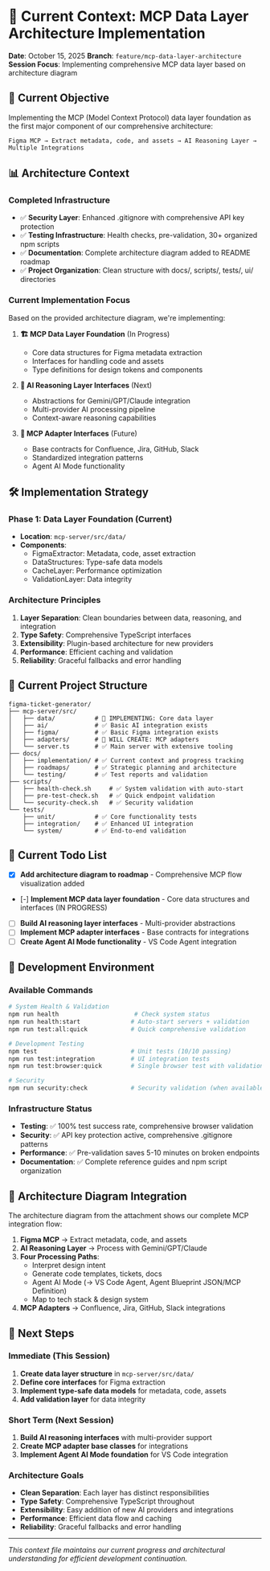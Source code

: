 # 🔄 Current Context: MCP Data Layer Architecture Implementation

**Date**: October 15, 2025
**Branch**: `feature/mcp-data-layer-architecture`
**Session Focus**: Implementing comprehensive MCP data layer based on architecture diagram

## 🎯 Current Objective

Implementing the MCP (Model Context Protocol) data layer foundation as the first major component of our comprehensive architecture:

```
Figma MCP → Extract metadata, code, and assets → AI Reasoning Layer → Multiple Integrations
```

## 📊 Architecture Context

### Completed Infrastructure
- ✅ **Security Layer**: Enhanced .gitignore with comprehensive API key protection
- ✅ **Testing Infrastructure**: Health checks, pre-validation, 30+ organized npm scripts
- ✅ **Documentation**: Complete architecture diagram added to README roadmap
- ✅ **Project Organization**: Clean structure with docs/, scripts/, tests/, ui/ directories

### Current Implementation Focus
Based on the provided architecture diagram, we're implementing:

1. **🏗️ MCP Data Layer Foundation** (In Progress)
   - Core data structures for Figma metadata extraction
   - Interfaces for handling code and assets
   - Type definitions for design tokens and components

2. **🧠 AI Reasoning Layer Interfaces** (Next)
   - Abstractions for Gemini/GPT/Claude integration
   - Multi-provider AI processing pipeline
   - Context-aware reasoning capabilities

3. **🔌 MCP Adapter Interfaces** (Future)
   - Base contracts for Confluence, Jira, GitHub, Slack
   - Standardized integration patterns
   - Agent AI Mode functionality

## 🛠️ Implementation Strategy

### Phase 1: Data Layer Foundation (Current)
- **Location**: `mcp-server/src/data/`
- **Components**:
  - FigmaExtractor: Metadata, code, asset extraction
  - DataStructures: Type-safe data models
  - CacheLayer: Performance optimization
  - ValidationLayer: Data integrity

### Architecture Principles
1. **Layer Separation**: Clean boundaries between data, reasoning, and integration
2. **Type Safety**: Comprehensive TypeScript interfaces
3. **Extensibility**: Plugin-based architecture for new providers
4. **Performance**: Efficient caching and validation
5. **Reliability**: Graceful fallbacks and error handling

## 📁 Current Project Structure

```
figma-ticket-generator/
├── mcp-server/src/
│   ├── data/           # 🔨 IMPLEMENTING: Core data layer
│   ├── ai/             # ✅ Basic AI integration exists
│   ├── figma/          # ✅ Basic Figma integration exists
│   ├── adapters/       # 🔨 WILL CREATE: MCP adapters
│   └── server.ts       # ✅ Main server with extensive tooling
├── docs/
│   ├── implementation/ # ✅ Current context and progress tracking
│   ├── roadmaps/       # ✅ Strategic planning and architecture
│   └── testing/        # ✅ Test reports and validation
├── scripts/
│   ├── health-check.sh     # ✅ System validation with auto-start
│   ├── pre-test-check.sh   # ✅ Quick endpoint validation
│   └── security-check.sh   # ✅ Security validation
└── tests/
    ├── unit/           # ✅ Core functionality tests
    ├── integration/    # ✅ Enhanced UI integration
    └── system/         # ✅ End-to-end validation
```

## 🎯 Current Todo List

- [x] **Add architecture diagram to roadmap** - Comprehensive MCP flow visualization added
- [-] **Implement MCP data layer foundation** - Core data structures and interfaces (IN PROGRESS)
- [ ] **Build AI reasoning layer interfaces** - Multi-provider abstractions
- [ ] **Implement MCP adapter interfaces** - Base contracts for integrations
- [ ] **Create Agent AI Mode functionality** - VS Code Agent integration

## 🔧 Development Environment

### Available Commands
```bash
# System Health & Validation
npm run health                     # Check system status
npm run health:start              # Auto-start servers + validation
npm run test:all:quick            # Quick comprehensive validation

# Development Testing
npm test                          # Unit tests (10/10 passing)
npm run test:integration          # UI integration tests
npm run test:browser:quick        # Single browser test with validation

# Security
npm run security:check            # Security validation (when available)
```

### Infrastructure Status
- **Testing**: ✅ 100% test success rate, comprehensive browser validation
- **Security**: ✅ API key protection active, comprehensive .gitignore patterns
- **Performance**: ✅ Pre-validation saves 5-10 minutes on broken endpoints
- **Documentation**: ✅ Complete reference guides and npm script organization

## 🎨 Architecture Diagram Integration

The architecture diagram from the attachment shows our complete MCP integration flow:

1. **Figma MCP** → Extract metadata, code, and assets
2. **AI Reasoning Layer** → Process with Gemini/GPT/Claude
3. **Four Processing Paths**:
   - Interpret design intent
   - Generate code templates, tickets, docs
   - Agent AI Mode (→ VS Code Agent, Agent Blueprint JSON/MCP Definition)
   - Map to tech stack & design system
4. **MCP Adapters** → Confluence, Jira, GitHub, Slack integrations

## 🚀 Next Steps

### Immediate (This Session)
1. **Create data layer structure** in `mcp-server/src/data/`
2. **Define core interfaces** for Figma extraction
3. **Implement type-safe data models** for metadata, code, assets
4. **Add validation layer** for data integrity

### Short Term (Next Session)
1. **Build AI reasoning interfaces** with multi-provider support
2. **Create MCP adapter base classes** for integrations
3. **Implement Agent AI Mode foundation** for VS Code integration

### Architecture Goals
- **Clean Separation**: Each layer has distinct responsibilities
- **Type Safety**: Comprehensive TypeScript throughout
- **Extensibility**: Easy addition of new AI providers and integrations
- **Performance**: Efficient data flow and caching
- **Reliability**: Graceful fallbacks and error handling

---

*This context file maintains our current progress and architectural understanding for efficient development continuation.*
